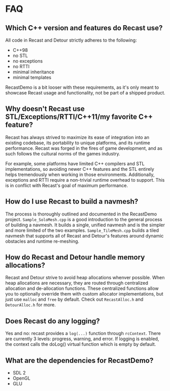 # FAQ

## Which C++ version and features do Recast use?

All code in Recast and Detour strictly adheres to the following:

* C++98
* no STL
* no exceptions
* no RTTI
* minimal inheritance
* minimal templates

RecastDemo is a bit looser with these requirements, as it's only meant to showcase Recast usage and functionality, not be part of a shipped product.

## Why doesn't Recast use STL/Exceptions/RTTI/C++11/my favorite C++ feature?

Recast has always strived to maximize its ease of integration into an existing codebase, its portability to unique platforms, and its runtime performance.  Recast was forged in the fires of game development, and as such follows the cultural norms of the games industry.

For example, some platforms have limited C++ compilers and STL implementations, so avoiding newer C++ features and the STL entirely helps tremendously when working in those environments.  Additionally, exceptions and RTTI require a non-trivial runtime overhead to support.  This is in conflict with Recast's goal of maximum performance.

## How do I use Recast to build a navmesh?

The process is thoroughly outlined and documented in the RecastDemo project.  `Sample_SoloMesh.cpp` is a good introduction to the general process of building a navmesh.  It builds a single, unified navmesh and is the simpler and more limited of the two examples.  `Sample_TileMesh.cpp` builds a tiled navmesh that supports all of Recast and Detour's features around dynamic obstacles and runtime re-meshing.

## How do Recast and Detour handle memory allocations?

Recast and Detour strive to avoid heap allocations whenver possible.  When heap allocations are necessary, they are routed through centralized allocation and de-allocation functions.  These centralized functions allow you to optionally override them with custom allocator implementations, but just use `malloc` and `free` by default.  Check out `RecastAlloc.h` and `DetourAlloc.h` for more.

## Does Recast do any logging?

Yes and no: recast provides a `log(...)` function through `rcContext`. There are currently 3 levels: progress, warning, and error. If logging is enabled, the context calls the doLog() virtual function which is empty by default.

## What are the dependencies for RecastDemo?

* SDL 2
* OpenGL
* GLU
